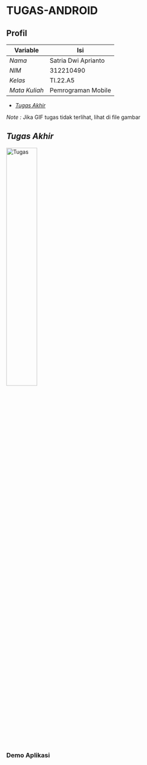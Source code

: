 # TUGAS-ANDROID  
## Profil
| Variable | Isi |
| -------- | --- |
| *Nama* | Satria Dwi Aprianto |
| *NIM* | 312210490 |
| *Kelas* | TI.22.A5 |
| *Mata Kuliah* | Pemrograman Mobile |

- *[Tugas Akhir](#Tugas-Akhir)*

*Note :* Jika GIF tugas tidak terlihat, lihat di file gambar

## *Tugas Akhir*

<img src="" alt="Tugas" style="width: 40%;"/>

### Demo Aplikasi
 
